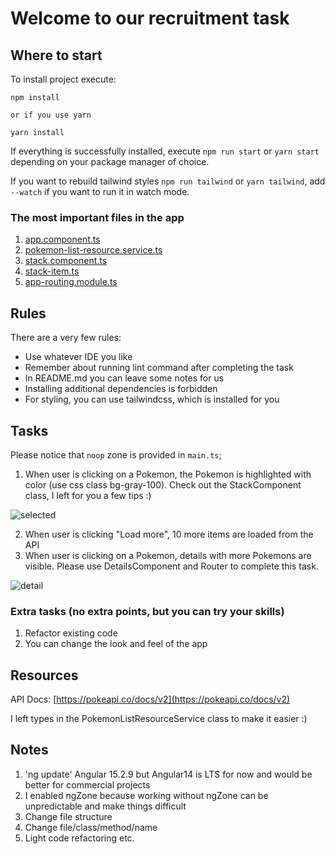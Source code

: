 # Welcome to our recruitment task 

## Where to start

To install project execute:

```
npm install

or if you use yarn

yarn install
```

If everything is successfully installed, execute `npm run start` or `yarn start` depending on your package manager of choice.

If you want to rebuild tailwind styles `npm run tailwind` or `yarn tailwind`, add `--watch` if you want to run it in watch mode.

### The most important files in the app

1. [app.component.ts](./src/app/app.component.ts)
2. [pokemon-list-resource.service.ts](./src/app/pokemon-list-resource.service.ts)
3. [stack.component.ts](./src/stack/stack.component.ts)
4. [stack-item.ts](./src/stack/stack-item.ts)
5. [app-routing.module.ts](./src/app/app-routing.module.ts)

## Rules
There are a very few rules:
- Use whatever IDE you like
- Remember about running lint command after completing the task
- In README.md you can leave some notes for us
- Installing additional dependencies is forbidden
- For styling, you can use tailwindcss, which is installed for you

## Tasks

Please notice that `noop` zone is provided in `main.ts`;

1. When user is clicking on a Pokemon, the Pokemon is highlighted with color (use css class bg-gray-100). Check out the StackComponent class, I left for you a few tips :)

![selected](./selected.png)

2. When user is clicking "Load more", 10 more items are loaded from the API
3. When user is clicking on a Pokemon, details with more Pokemons are visible. Please use DetailsComponent and Router to complete this task.

![detail](./details.png)

### Extra tasks (no extra points, but you can try your skills)

1. Refactor existing code
2. You can change the look and feel of the app

## Resources

API Docs: [https://pokeapi.co/docs/v2](https://pokeapi.co/docs/v2)

I left types in the PokemonListResourceService class to make it easier :) 

## Notes

1. 'ng update' Angular 15.2.9 but Angular14 is LTS for now and would be better for commercial projects
2. I enabled ngZone because working without ngZone can be unpredictable and make things difficult 
3. Change file structure
4. Change file/class/method/name
5. Light code refactoring etc.